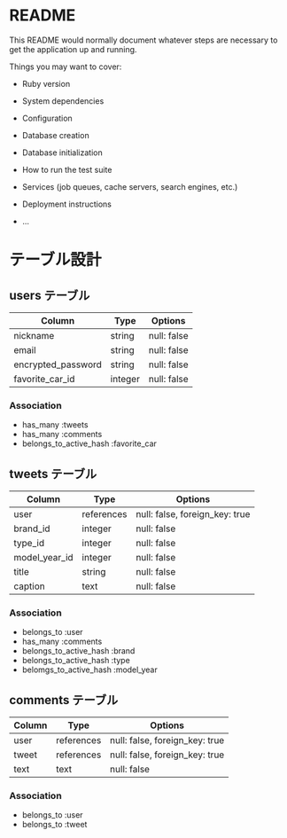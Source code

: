 # README

This README would normally document whatever steps are necessary to get the
application up and running.

Things you may want to cover:

* Ruby version

* System dependencies

* Configuration

* Database creation

* Database initialization

* How to run the test suite

* Services (job queues, cache servers, search engines, etc.)

* Deployment instructions

* ...



# テーブル設計

## users テーブル

| Column             |  Type   | Options      |
| ------------------ | --------| -------------|
| nickname           | string  | null: false  |
| email              | string  | null: false  |
| encrypted_password | string  | null: false  |
| favorite_car_id    | integer | null: false  |

### Association
- has_many :tweets
- has_many :comments
- belongs_to_active_hash :favorite_car





## tweets テーブル

| Column             |  Type      | Options                        |
| ------------------ | ---------- | ------------------------------ |
| user               | references | null: false, foreign_key: true |
| brand_id           | integer    | null: false                    |
| type_id            | integer    | null: false                    |
| model_year_id      | integer    | null: false                    |
| title              | string     | null: false                    |
| caption            | text       | null: false                    |


### Association
- belongs_to :user
- has_many :comments
- belongs_to_active_hash :brand
- belongs_to_active_hash :type
- belomgs_to_active_hash :model_year




## comments テーブル

| Column             |  Type      | Options                        |
| ------------------ | ---------- | ------------------------------ |
| user               | references | null: false, foreign_key: true |
| tweet              | references | null: false, foreign_key: true |
| text               | text       | null: false                    |



### Association
- belongs_to :user
- belongs_to :tweet




